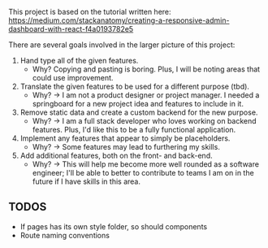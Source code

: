 This project is based on the tutorial written here:
https://medium.com/stackanatomy/creating-a-responsive-admin-dashboard-with-react-f4a0193782e5

There are several goals involved in the larger picture of this project:

1. Hand type all of the given features.
   - Why? Copying and pasting is boring. Plus, I will be noting areas that could use improvement.
2. Translate the given features to be used for a different purpose (tbd).
   - Why? -> I am not a product designer or project manager. I needed a springboard for a new project idea and features to include in it.
3. Remove static data and create a custom backend for the new purpose.
   - Why? -> I am a full stack developer who loves working on backend features. Plus, I'd like this to be a fully functional application.
4. Implement any features that appear to simply be placeholders.
   - Why? -> Some features may lead to furthering my skills.
5. Add additional features, both on the front- and back-end.
   - Why? -> This will help me become more well rounded as a software engineer; I'll be able to better to contribute to teams I am on in the future if I have skills in this area.

## TODOS

- If pages has its own style folder, so should components
- Route naming conventions

